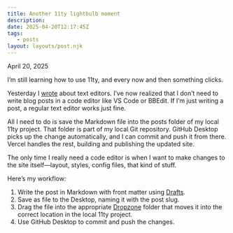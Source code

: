 ```yaml
---
title: Another 11ty lightbulb moment
description:
date: 2025-04-20T12:17:45Z
tags:
   - posts
layout: layouts/post.njk
---
```


April 20, 2025

I’m still learning how to use 11ty, and every now and then something clicks.

Yesterday I [wrote](https://lstep.xyz/posts/text-editors/) about text editors. I’ve now realized that I don’t need to write blog posts in a code editor like VS Code or BBEdit. If I’m just writing a post, a regular text editor works just fine.

All I need to do is save the Markdown file into the posts folder of my local 11ty project. That folder is part of my local Git repository. GitHub Desktop picks up the change automatically, and I can commit and push it from there. Vercel handles the rest, building and publishing the updated site.

The only time I really need a code editor is when I want to make changes to the site itself—layout, styles, config files, that kind of stuff.

Here’s my workflow:

1. Write the post in Markdown with front matter using [Drafts](https://getdrafts.com).
2. Save as file to the Desktop, naming it with the post slug.
3. Drag the file into the appropriate [Dropzone](https://aptonic.com/) folder that moves it into the correct location in the local 11ty project.
4. Use GitHub Desktop to commit and push the changes.